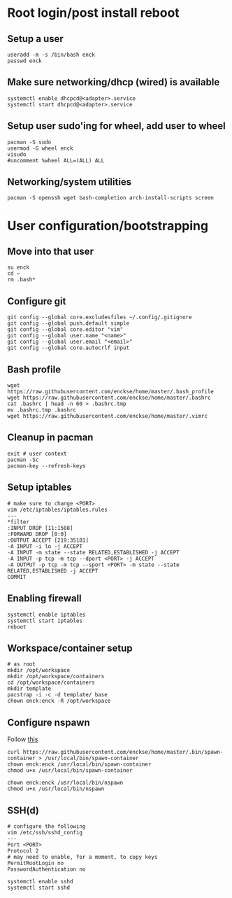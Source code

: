 # Root login/post install reboot

## Setup a user
```
useradd -m -s /bin/bash enck
passwd enck
```

## Make sure networking/dhcp (wired) is available
```
systemctl enable dhcpcd@<adapter>.service
systemctl start dhcpcd@<adapter>.service
```

## Setup user sudo'ing for wheel, add user to wheel
```
pacman -S sudo
usermod -G wheel enck
visudo
#uncomment %wheel ALL=(ALL) ALL
```

## Networking/system utilities
```
pacman -S openssh wget bash-completion arch-install-scripts screen
```

# User configuration/bootstrapping


## Move into that user
```
su enck
cd ~
rm .bash*
```

## Configure git
```
git config --global core.excludesfiles ~/.config/.gitignore
git config --global push.default simple
git config --global core.editor "vim"
git config --global user.name "<name>"
git config --global user.email "<email>"
git config --global core.autocrlf input
```

## Bash profile
```
wget https://raw.githubusercontent.com/enckse/home/master/.bash_profile
wget https://raw.githubusercontent.com/enckse/home/master/.bashrc
cat .bashrc | head -n 60 > .bashrc.tmp
mv .bashrc.tmp .bashrc
wget https://raw.githubusercontent.com/enckse/home/master/.vimrc
```

## Cleanup in pacman
```
exit # user context
pacman -Sc
pacman-key --refresh-keys
```

## Setup iptables
```
# make sure to change <PORT>
vim /etc/iptables/iptables.rules
---
*filter
:INPUT DROP [11:1508]
:FORWARD DROP [0:0]
:OUTPUT ACCEPT [219:35101]
-A INPUT -i lo -j ACCEPT
-A INPUT -m state --state RELATED,ESTABLISHED -j ACCEPT
-A INPUT -p tcp -m tcp --dport <PORT> -j ACCEPT
-A OUTPUT -p tcp -m tcp --sport <PORT> -m state --state RELATED,ESTABLISHED -j ACCEPT
COMMIT
```

## Enabling firewall
```
systemctl enable iptables
systemctl start iptables
reboot
```

## Workspace/container setup
```
# as root
mkdir /opt/workspace
mkdir /opt/workspace/containers
cd /opt/workspace/containers
mkdir template
pacstrap -i -c -d template/ base
chown enck:enck -R /opt/workspace
```

## Configure nspawn

Follow [this](https://github.com/enckse/howdoi/blob/master/software/containers/init-nspawn.md)
```
curl https://raw.githubusercontent.com/enckse/home/master/.bin/spawn-container > /usr/local/bin/spawn-container
chown enck:enck /usr/local/bin/spawn-container
chmod u+x /usr/local/bin/spawn-container
```

```
chown enck:enck /usr/local/bin/nspawn
chmod u+x /usr/local/bin/nspawn
```

## SSH(d)
```
# configure the following
vim /etc/ssh/sshd_config
---
Port <PORT>
Protocol 2
# may need to enable, for a moment, to copy keys
PermitRootLogin no
PasswordAuthentication no
```

```
systemctl enable sshd
systemctl start sshd
```
